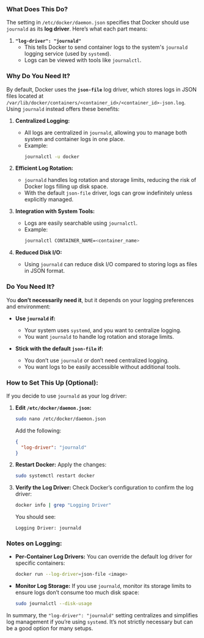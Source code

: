 ### What Does This Do?

The setting in `/etc/docker/daemon.json` specifies that Docker should use `journald` as its **log driver**. Here’s what each part means:

1. **`"log-driver": "journald"`**
   - This tells Docker to send container logs to the system's `journald` logging service (used by `systemd`).
   - Logs can be viewed with tools like `journalctl`.

### Why Do You Need It?

By default, Docker uses the **`json-file`** log driver, which stores logs in JSON files located at `/var/lib/docker/containers/<container_id>/<container_id>-json.log`. Using `journald` instead offers these benefits:

1. **Centralized Logging:**
   - All logs are centralized in `journald`, allowing you to manage both system and container logs in one place.
   - Example:
     ```bash
     journalctl -u docker
     ```

2. **Efficient Log Rotation:**
   - `journald` handles log rotation and storage limits, reducing the risk of Docker logs filling up disk space.
   - With the default `json-file` driver, logs can grow indefinitely unless explicitly managed.

3. **Integration with System Tools:**
   - Logs are easily searchable using `journalctl`.
   - Example:
     ```bash
     journalctl CONTAINER_NAME=<container_name>
     ```

4. **Reduced Disk I/O:**
   - Using `journald` can reduce disk I/O compared to storing logs as files in JSON format.

### Do You Need It?

You **don’t necessarily need it**, but it depends on your logging preferences and environment:

- **Use `journald` if:**
  - Your system uses `systemd`, and you want to centralize logging.
  - You want `journald` to handle log rotation and storage limits.

- **Stick with the default `json-file` if:**
  - You don’t use `journald` or don’t need centralized logging.
  - You want logs to be easily accessible without additional tools.

### How to Set This Up (Optional):

If you decide to use `journald` as your log driver:

1. **Edit `/etc/docker/daemon.json`:**
   ```bash
   sudo nano /etc/docker/daemon.json
   ```
   Add the following:
   ```json
   {
     "log-driver": "journald"
   }
   ```

2. **Restart Docker:**
   Apply the changes:
   ```bash
   sudo systemctl restart docker
   ```

3. **Verify the Log Driver:**
   Check Docker’s configuration to confirm the log driver:
   ```bash
   docker info | grep "Logging Driver"
   ```

   You should see:
   ```
   Logging Driver: journald
   ```

### Notes on Logging:

- **Per-Container Log Drivers:**
  You can override the default log driver for specific containers:
  ```bash
  docker run --log-driver=json-file <image>
  ```

- **Monitor Log Storage:**
  If you use `journald`, monitor its storage limits to ensure logs don’t consume too much disk space:
  ```bash
  sudo journalctl --disk-usage
  ```

In summary, the `"log-driver": "journald"` setting centralizes and simplifies log management if you’re using `systemd`. It’s not strictly necessary but can be a good option for many setups.